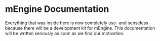 mEngine Documentation
=====

Everything that was inside here is now completely use- and senseless because there will be a development kit for mEngine.
This documentation will be written seriously as soon as we find our motivation.



